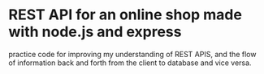 # REST API for an online shop made with node.js and express

practice code for improving my understanding of REST APIS, and the flow of information back and forth from the client to database and vice versa. 
